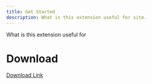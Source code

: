 ```yaml
---
title: Get Started
description: What is this extension useful for site.
---
```


What is this extension useful for


# Download
[Download Link](https://github.com/oggnimodd/ai-chat-snippet/actions)

